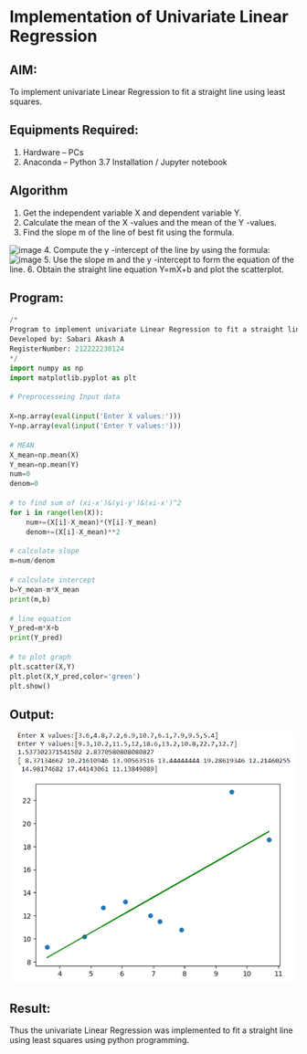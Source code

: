 # Implementation of Univariate Linear Regression
## AIM:
To implement univariate Linear Regression to fit a straight line using least squares.

## Equipments Required:
1. Hardware – PCs
2. Anaconda – Python 3.7 Installation / Jupyter notebook

## Algorithm
1. Get the independent variable X and dependent variable Y.
2. Calculate the mean of the X -values and the mean of the Y -values.
3. Find the slope m of the line of best fit using the formula. 
<img width="231" alt="image" src="https://user-images.githubusercontent.com/93026020/192078527-b3b5ee3e-992f-46c4-865b-3b7ce4ac54ad.png">
4. Compute the y -intercept of the line by using the formula:
<img width="148" alt="image" src="https://user-images.githubusercontent.com/93026020/192078545-79d70b90-7e9d-4b85-9f8b-9d7548a4c5a4.png">
5. Use the slope m and the y -intercept to form the equation of the line.
6. Obtain the straight line equation Y=mX+b and plot the scatterplot.

## Program:
```python
/*
Program to implement univariate Linear Regression to fit a straight line using least squares.
Developed by: Sabari Akash A
RegisterNumber: 212222230124
*/
import numpy as np
import matplotlib.pyplot as plt

# Preprocesseing Input data

X=np.array(eval(input('Enter X values:')))
Y=np.array(eval(input('Enter Y values:')))

# MEAN
X_mean=np.mean(X)
Y_mean=np.mean(Y)
num=0
denom=0

# to find sum of (xi-x')&(yi-y')&(xi-x')^2
for i in range(len(X)):
    num+=(X[i]-X_mean)*(Y[i]-Y_mean)
    denom+=(X[i]-X_mean)**2

# calculate slope
m=num/denom

# calculate intercept
b=Y_mean-m*X_mean
print(m,b)

# line equation
Y_pred=m*X+b
print(Y_pred)

# to plot graph
plt.scatter(X,Y)
plt.plot(X,Y_pred,color='green')
plt.show()

```

## Output:
![best fit line](/output.png)


## Result:
Thus the univariate Linear Regression was implemented to fit a straight line using least squares using python programming.
